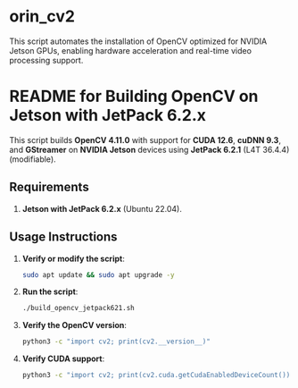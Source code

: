 # orin_cv2
This script automates the installation of OpenCV optimized for NVIDIA Jetson GPUs, enabling hardware acceleration and real-time video processing support.

# README for Building OpenCV on Jetson with JetPack 6.2.x

This script builds **OpenCV 4.11.0** with support for **CUDA 12.6**, **cuDNN 9.3**, and **GStreamer** on **NVIDIA Jetson** devices using **JetPack 6.2.1** (L4T 36.4.4) (modifiable).

## Requirements

1. **Jetson with JetPack 6.2.x** (Ubuntu 22.04).

## Usage Instructions

1. **Verify or modify the script**:
    ```bash
    sudo apt update && sudo apt upgrade -y
    ```

2. **Run the script**:
    ```bash
    ./build_opencv_jetpack621.sh
    ```

3. **Verify the OpenCV version**:
    ```bash
    python3 -c "import cv2; print(cv2.__version__)"
    ```

4. **Verify CUDA support**:
    ```bash
    python3 -c "import cv2; print(cv2.cuda.getCudaEnabledDeviceCount())"
    ```


